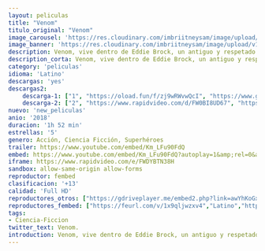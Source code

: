 ```yaml
---
layout: peliculas
title: "Venom"
titulo_original: "Venom"
image_carousel: 'https://res.cloudinary.com/imbriitneysam/image/upload/v1537676712/venom2-min.jpg'
image_banner: 'https://res.cloudinary.com/imbriitneysam/image/upload/v1537676714/venom3-min.jpg'
description: Venom, vive dentro de Eddie Brock, un antiguo y respetado periodista que, tras perderlo todo a nivel profesional, e incitado por su odio hacia Spider-Man decidió dejar que el simbionte se introdujese en él.
description_corta: Venom, vive dentro de Eddie Brock, un antiguo y respetado periodista que, tras perderlo todo a nivel profesional, e incitado por su odio hacia Spider-Man decidió...
category: 'peliculas'
idioma: 'Latino'
descargas: 'yes'
descargas2:
    descarga-1: ["1", "https://oload.fun/f/zj9wRWvwQcI", "https://www.google.com/s2/favicons?domain=openload.co","OpenLoad","https://res.cloudinary.com/imbriitneysam/image/upload/v1541473684/mexico.png", "Latino", "TS-Screener"]
    descarga-2: ["2", "https://www.rapidvideo.com/d/FW0BI8UD67", "https://www.google.com/s2/favicons?domain=www.rapidvideo.com","RapidVideo","https://res.cloudinary.com/imbriitneysam/image/upload/v1541473684/mexico.png", "Latino", "TS-Screener"]
nuevo: 'new_peliculas'
anio: '2018'
duracion: '1h 52 min'
estrellas: '5'
genero: Acción, Ciencia Ficción, Superhéroes
trailer: https://www.youtube.com/embed/Km_LFu90FdQ
embed: https://www.youtube.com/embed/Km_LFu90FdQ?autoplay=1&amp;rel=0&amp;hd=1&border=0&wmode=opaque&enablejsapi=1&modestbranding=1&controls=1&showinfo=0
iframe: https://www.rapidvideo.com/e/FWDYBTN38H
sandbox: allow-same-origin allow-forms
reproductor: fembed
clasificacion: '+13'
calidad: 'Full HD'
reproductores_otros: ["https://gdriveplayer.me/embed2.php?link=awYhKoGxf1fTB9AaTne84ghvdKD5n9kwBRWFSnC8wFnz462S1qsYLNdc0ng693u97HmAoRc6sfrAr0e2%252BBW9vkgWhSuATlFMmNFRK1k5IIwlck4auh29lLBTl2evzJYy6u%252B44CPcUus2WNXElT1yj%252FJR7QYy8AMpW20zXwLwSApwJfjy1JL%252Bk%252Fql4RHBgSgtunc6KCjWX3ccr0hUMpKDjM","Latino","https://movcloud.net/embed/hh-X4cB6FOtr","Latino"]
reproductores_fembed: ["https://feurl.com/v/1x9qljwzxv4","Latino","https://feurl.com/v/w84xpsn73dd64-l","Latino","https://feurl.com/v/8g9dedmw5pv","Latino"]
tags:
- Ciencia-Ficcion
twitter_text: Venom.
introduction: Venom, vive dentro de Eddie Brock, un antiguo y respetado periodista que, tras perderlo todo a nivel profesional, e incitado por su odio hacia Spider-Man decidió dejar que el simbionte se introdujese en él.
---
```












